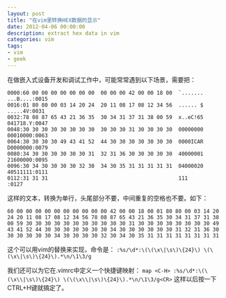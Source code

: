 ```yaml
---
layout: post
title: "在vim里转换HEX数据的显示"
date: 2012-04-06 00:00:00
description: extract hex data in vim
categories: vim
tags:
- vim
- geek
---
```

在做嵌入式设备开发和调试工作中，可能常常遇到以下场景，需要把：

	0000:60 00 00 00 00 00 00 00  00 00 00 42 00 00 18 00  `....... ...B....:0015
	0016:01 80 80 00 03 14 20 24  20 11 08 17 08 12 34 56  ...... $  .....4V:0031
	0032:78 08 87 65 43 21 36 35  30 34 31 37 31 38 00 59  x..eC!65 041718.Y:0047
	0048:30 30 30 30 30 30 30 30  30 30 30 31 30 30 30 30  00000000 00010000:0063
	0064:30 30 30 30 49 43 41 52  44 30 30 30 30 30 30 30  0000ICAR D0000000:0079
	0080:34 30 30 30 30 30 30 31  32 31 36 30 30 30 30 30  40000001 21600000:0095
	0096:30 34 30 30 30 30 32 30  34 30 35 31 31 31 31 31  04000020 40511111:0111
	0112:31 31 31                                          111              :0127

这样的文本，转换为单行，头尾部分不要，中间重复的空格也不要。如下：

	60 00 00 00 00 00 00 00 00 00 00 42 00 00 18 00 01 80 80 00 03 14 20 24 20 11 08 17 08 12 34 56 78 08 87 65 43 21 36 35 30 34 31 37 31 38 00 59 30 30 30 30 30 30 30 30 30 30 30 31 30 30 30 30 30 30 30 30 49 43 41 52 44 30 30 30 30 30 30 30 34 30 30 30 30 30 30 31 32 31 36 30 30 30 30 30 30 34 30 30 30 30 32 30 34 30 35 31 31 31 31 31 31 31 31

这个可以用vim的替换来实现，命令是：
`:%s/\d*:\(\(\x\|\s\)\{24}\) \(\(\x\|\s\)\{24}\).*\n/\1\3/g`

我们还可以为它在.vimrc中定义一个快捷键映射：
`map <C-H> :%s/\d*:\(\(\x\\|\s\)\{24}\) \(\(\x\\|\s\)\{24}\).*\n/\1\3/g<CR>`
这样以后按一下CTRL+H键就搞定了。
